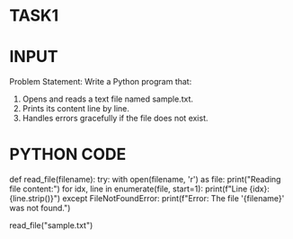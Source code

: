 # TASK1
# INPUT

Problem Statement:  Write a Python program that:
1.   Opens and reads a text file named sample.txt.
2.   Prints its content line by line.
3.   Handles errors gracefully if the file does not exist.

# PYTHON CODE
def read_file(filename):
    try:
        with open(filename, 'r') as file:
            print("Reading file content:")
            for idx, line in enumerate(file, start=1):
                print(f"Line {idx}: {line.strip()}")
    except FileNotFoundError:
        print(f"Error: The file '{filename}' was not found.")


read_file("sample.txt")
